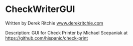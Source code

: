 # CheckWriterGUI
Written by Derek Ritchie
www.derekritchie.com

Description:
GUI for Check Printer by Michael Scepaniak at https://github.com/hispanic/check-print 
